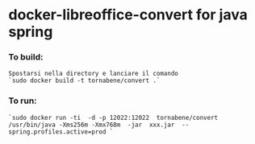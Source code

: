 docker-libreoffice-convert for java spring 
=========================


### To build:
	Spostarsi nella directory e lanciare il comando
    `sudo docker build -t tornabene/convert .`
 

### To run:
  
    `sudo docker run -ti  -d -p 12022:12022  tornabene/convert  /usr/bin/java -Xms256m -Xmx768m  -jar  xxx.jar  --spring.profiles.active=prod `
    